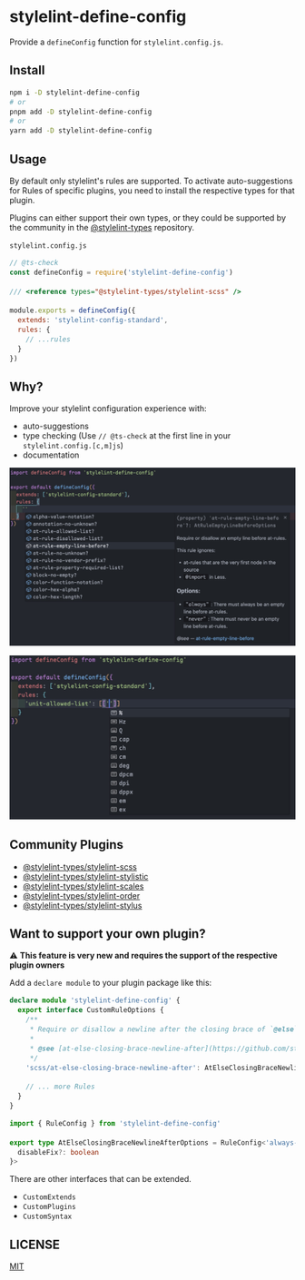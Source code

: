 # stylelint-define-config

Provide a `defineConfig` function for `stylelint.config.js`.

## Install

```sh
npm i -D stylelint-define-config
# or
pnpm add -D stylelint-define-config
# or
yarn add -D stylelint-define-config
```

## Usage

By default only stylelint's rules are supported. To activate auto-suggestions for Rules of specific plugins, you need to install the respective types for that plugin.

Plugins can either support their own types, or they could be supported by the community in the [@stylelint-types](https://www.npmjs.com/org/stylelint-types) repository.

`stylelint.config.js`
```js
// @ts-check
const defineConfig = require('stylelint-define-config')

/// <reference types="@stylelint-types/stylelint-scss" />

module.exports = defineConfig({
  extends: 'stylelint-config-standard',
  rules: {
    // ...rules
  }
})
```

## Why?

Improve your stylelint configuration experience with:

- auto-suggestions
- type checking (Use `// @ts-check` at the first line in your `stylelint.config.[c,m]js`)
- documentation

![](./static/rule.png)

![](./static/secondary.png)

## Community Plugins

- [@stylelint-types/stylelint-scss](https://github.com/stylelint-types/stylelint-scss)
- [@stylelint-types/stylelint-stylistic](https://github.com/stylelint-types/stylelint-stylistic)
- [@stylelint-types/stylelint-scales](https://github.com/stylelint-types/stylelint-scales)
- [@stylelint-types/stylelint-order](https://github.com/stylelint-types/stylelint-order)
- [@stylelint-types/stylelint-stylus](https://github.com/stylelint-types/stylelint-stylus)

## Want to support your own plugin?

:warning: **This feature is very new and requires the support of the respective plugin owners**

Add a `declare module` to your plugin package like this:

```ts
declare module 'stylelint-define-config' {
  export interface CustomRuleOptions {
    /**
     * Require or disallow a newline after the closing brace of `@else` statements.
     *
     * @see [at-else-closing-brace-newline-after](https://github.com/stylelint-scss/stylelint-scss/tree/master/src/rules/at-else-closing-brace-space-after)
     */
    'scss/at-else-closing-brace-newline-after': AtElseClosingBraceNewlineAfterOptions

    // ... more Rules
  }
}
```
```ts
import { RuleConfig } from 'stylelint-define-config'

export type AtElseClosingBraceNewlineAfterOptions = RuleConfig<'always-last-in-chain', {
  disableFix?: boolean
}>
```

There are other interfaces that can be extended.

- `CustomExtends`
- `CustomPlugins`
- `CustomSyntax`

## LICENSE

[MIT](LICENSE)
